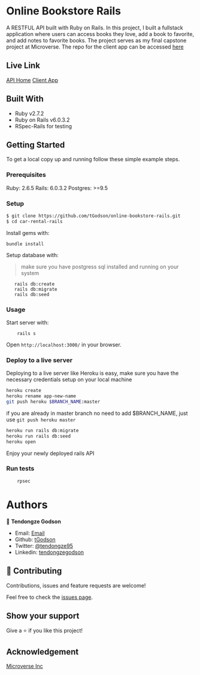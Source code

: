 # Online Bookstore Rails

A RESTFUL API built with Ruby on Rails.
In this project, I built a fullstack application where users can access books they love, add a book to favorite, and add notes to favorite books. 
The project serves as my final capstone project at Microverse. The repo for the client app can be accessed [here](https://github.com/tGodson/online-bookstore-react)

## Live Link
[API Home](https://online-bookstore-rails.herokuapp.com/)
[ Client App](https://online-bookstore-react.herokuapp.com)

## Built With

- Ruby v2.7.2
- Ruby on Rails v6.0.3.2
- RSpec-Rails for testing


## Getting Started

To get a local copy up and running follow these simple example steps.

### Prerequisites

Ruby: 2.6.5
Rails: 6.0.3.2
Postgres: >=9.5

### Setup

~~~bash
$ git clone https://github.com/tGodson/online-bookstore-rails.git
$ cd car-rental-rails
~~~

Install gems with:

```
bundle install
```

Setup database with:

> make sure you have postgress sql installed and running on your system

```
   rails db:create
   rails db:migrate
   rails db:seed
```

### Usage

Start server with:

```
    rails s
```

Open `http://localhost:3000/` in your browser.

### Deploy to a live server

Deploying to a live server like Heroku is easy, make sure you have the necessary credentials setup on your local machine

```bash
heroku create
heroku rename app-new-name
git push heroku $BRANCH_NAME:master 
```
if you are already in master branch no need to add $BRANCH_NAME, just use `git push heroku master`

```bash
heroku run rails db:migrate
heroku run rails db:seed
heroku open
```

Enjoy your newly deployed rails API


### Run tests

```
    rpsec 
```

# Authors

👤 **Tendongze Godson**

- Email: [Email](tendongzegodson@gmail.com)
- Github: [tGodson](https://github.com/tGodson)
- Twitter: [@tendongze95](https://twitter.com/tendongze95)
- Linkedin: [tendongzegodson](https://www.linkedin.com/in/tendongzegodson)

## 🤝 Contributing

Contributions, issues and feature requests are welcome!

Feel free to check the [issues page]().

## Show your support

Give a ⭐️ if you like this project!

## Acknowledgement
[Microverse Inc](https://www.microverse.org/)

